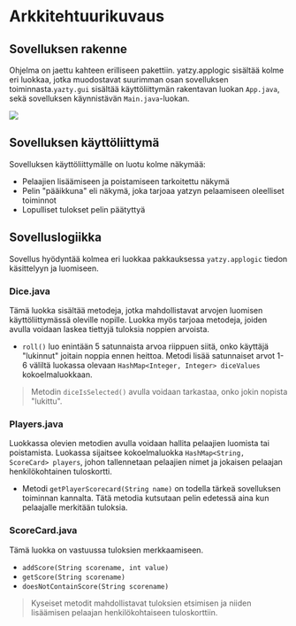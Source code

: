 # Arkkitehtuurikuvaus
## Sovelluksen rakenne

Ohjelma on jaettu kahteen erilliseen pakettiin. yatzy.applogic sisältää kolme eri luokkaa, jotka muodostavat suurimman osan sovelluksen toiminnasta.`yazty.gui` sisältää käyttöliittymän rakentavan luokan `App.java`, sekä sovelluksen käynnistävän `Main.java`-luokan.


<img src="https://github.com/matiasonnelainen/ot-harjoitustyo/blob/master/dokumentaatio/kuvat/pakkausrakenne1.png">

## Sovelluksen käyttöliittymä

Sovelluksen käyttöliittymälle on luotu kolme näkymää:

* Pelaajien lisäämiseen ja poistamiseen tarkoitettu näkymä
* Pelin "pääikkuna" eli näkymä, joka tarjoaa yatzyn pelaamiseen oleelliset toiminnot
* Lopulliset tulokset pelin päätyttyä

## Sovelluslogiikka

Sovellus hyödyntää kolmea eri luokkaa pakkauksessa `yatzy.applogic` tiedon käsittelyyn ja luomiseen. 

### Dice.java
Tämä luokka sisältää metodeja, jotka mahdollistavat arvojen luomisen käyttöliittymässä oleville nopille. Luokka myös tarjoaa metodeja, joiden avulla voidaan laskea tiettyjä tuloksia noppien arvoista.
* `roll()` luo enintään 5 satunnaista arvoa riippuen siitä, onko käyttäjä "lukinnut" joitain noppia ennen heittoa. Metodi lisää satunnaiset arvot 1-6 väliltä luokassa olevaan `HashMap<Integer, Integer> diceValues` kokoelmaluokkaan.
> Metodin `diceIsSelected()` avulla voidaan tarkastaa, onko jokin nopista "lukittu".

### Players.java
Luokkassa olevien metodien avulla voidaan hallita pelaajien luomista tai poistamista. Luokassa sijaitsee kokoelmaluokka `HashMap<String, ScoreCard> players`, johon tallennetaan pelaajien nimet ja jokaisen pelaajan henkilökohtainen tuloskortti.
* Metodi `getPlayerScorecard(String name)` on todella tärkeä sovelluksen toiminnan kannalta. Tätä metodia kutsutaan pelin edetessä aina kun pelaajalle merkitään tuloksia.

### ScoreCard.java 

Tämä luokka on vastuussa tuloksien merkkaamiseen.
* `addScore(String scorename, int value)`
* `getScore(String scorename)`
* `doesNotContainScore(String scorename)` 

> Kyseiset metodit mahdollistavat tuloksien etsimisen ja niiden lisäämisen pelaajan henkilökohtaiseen tuloskorttiin.

